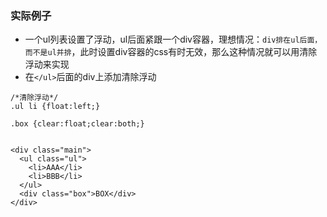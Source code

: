 ### 实际例子

* 一个ul列表设置了浮动，ul后面紧跟一个div容器，理想情况：`div排在ul后面，而不是ul并排`，此时设置div容器的css有时无效，那么这种情况就可以用清除浮动来实现
* 在`</ul>`后面的div上添加清除浮动

```
/*清除浮动*/
.ul li {float:left;}

.box {clear:float;clear:both;}


<div class="main">
  <ul class="ul">
    <li>AAA</li>
    <li>BBB</li>
  </ul>
  <div class="box">BOX</div>
</div>

```

